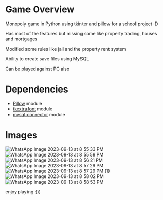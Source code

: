 # Game Overview

Monopoly game in Python using tkinter and pillow for a school project :D

Has most of the features but missing some like property trading, houses and mortgages

Modified some rules like jail and the property rent system

Ability to create save files using MySQL

Can be played against PC also

# Dependencies

- [Pillow](https://github.com/python-pillow/Pillow) module
- [tkextrafont](https://github.com/TkinterEP/python-tkextrafont) module
- [mysql.connector](https://github.com/mysql/mysql-connector-python) module

# Images 

![WhatsApp Image 2023-09-13 at 8 55 33 PM](https://github.com/jayynut/monopoly/assets/134786265/d9387ae8-b333-4ed6-91c5-08fb6602eaf5)
![WhatsApp Image 2023-09-13 at 8 55 59 PM](https://github.com/jayynut/monopoly/assets/134786265/2f0e3487-a4a6-4f89-af4f-b6ad1aa3ed5e)
![WhatsApp Image 2023-09-13 at 8 56 21 PM](https://github.com/jayynut/monopoly/assets/134786265/74631591-dbef-4f66-8742-373e5f1b75b9)
![WhatsApp Image 2023-09-13 at 8 57 29 PM](https://github.com/jayynut/monopoly/assets/134786265/22a48dd2-8738-442e-96f1-ccf06b954244)
![WhatsApp Image 2023-09-13 at 8 57 29 PM (1)](https://github.com/jayynut/monopoly/assets/134786265/aba761c6-a502-4095-95df-96ce3009bbf8)
![WhatsApp Image 2023-09-13 at 8 58 02 PM](https://github.com/jayynut/monopoly/assets/134786265/19423b9a-f2ae-4205-ad2d-c88d0bc2bd08)
![WhatsApp Image 2023-09-13 at 8 58 53 PM](https://github.com/jayynut/monopoly/assets/134786265/13b8b267-6fbd-404b-ad7b-5e0cc5b62c36)


enjoy playing :)))
